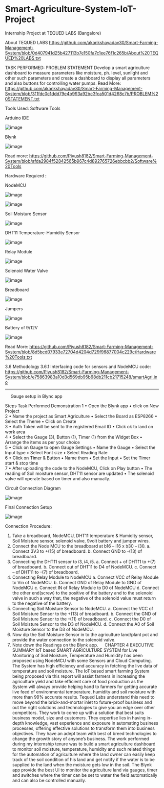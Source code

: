 # Smart-Agriculture-System-IoT-Project
Internship Project at TEQUED LABS (Bangalore)


About TEQUED LABS
https://github.com/akankshayadav30/Smart-Farming-Management-System/blob/0d407941d25b427113b7e150fa7c1ee76f1c265b/About%20TEQUED%20LABS.txt


TASK PERFORMED:
PROBLEM STATEMENT 
Develop a smart agriculture dashboard to measure parameters like moisture, ph. level, sunlight and other such parameters and create a dashboard to display all parameters and also buttons for controlling water pumps.
Read More:
https://github.com/akankshayadav30/Smart-Farming-Management-System/blob/311fdc0c1ddd79e4b993a92bc3fca501d4268c7b/PROBLEM%20STATEMENT.txt

Tools Used:
Software Tools

Arduino IDE

![image](https://user-images.githubusercontent.com/64147100/136645505-c1daa4d2-c656-472e-862b-1587c7b8acf3.png)

Blynk

![image](https://user-images.githubusercontent.com/64147100/136645575-6fdcf154-af09-4645-9da5-d91531356f04.png)

Read more:
https://github.com/Piyush8182/Smart-Farming-Management-System/blob/afda2984f52842565b967c4d892765726ebbcbb2/Software%20Tools

Hardware Requierd :

NodeMCU

![image](https://user-images.githubusercontent.com/64147100/136645611-b9739cfb-bc80-40c5-880e-acf2f1f5fd0a.png)

![image](https://user-images.githubusercontent.com/64147100/136645632-e9d711da-497f-43bc-9d06-5efd3113e891.png)

Soil Moisture Sensor

![image](https://user-images.githubusercontent.com/64147100/136645651-db356815-5090-4be9-a28b-2b6d8fc80252.png)

DHT11 Temperature-Humidity Sensor

![image](https://user-images.githubusercontent.com/64147100/136645665-cd5fc530-8826-4816-9b1b-8bce43f3286b.png)

Relay Module

![image](https://user-images.githubusercontent.com/64147100/136645684-eb319319-c356-42ef-b7ef-3533e5bf8844.png)

Solenoid Water Valve

![image](https://user-images.githubusercontent.com/64147100/136645694-bf7a9268-893c-4237-9eec-e8a0c27d0860.png)

Breadboard

![image](https://user-images.githubusercontent.com/64147100/136645716-65bb31a5-7e44-4b35-84ab-ba613353cd41.png)

Jumpers

![image](https://user-images.githubusercontent.com/64147100/136645732-01cdf8dd-94c9-4f49-b7b1-7eca25ae4133.png)

Battery of 9/12V

![image](https://user-images.githubusercontent.com/64147100/136645755-297489e7-405a-4d78-a931-0fc2e63cf590.png)

Read More: https://github.com/Piyush8182/Smart-Farming-Management-System/blob/8d5bcd07933e72704d4204d729f96877004c229c/Hardware%20Tools.txt


3.6 Methodology
3.6.1 Interfacing code for sensors and NodeMCU
code:
https://github.com/Piyush8182/Smart-Farming-Management-System/blob/e75863983a10d3d569db95b68db211cb21715248/smartAgri.ino
__________________________________________________________________________
 
Gauge setup in Blync app

Steps	Task Performed	Demonstration
1	•	Open the Blynk app 
•	click on New Project	 
2	•	Name the project as Smart Agriculture
•	Select the Board as ESP8266
•	Select the Theme
•	Click on Create	 
3	•	Auth Token will be sent to the registered Email ID
•	Click ok to land on work area	  
4	•	Select the Gauge (3), Button (1), Timer (1) from the Widget Box
•	Arrange the items as per your choice 	  
5	•	Click on Gauge to open Gauge Settings
•	Name the Gauge
•	Select the Input type
•	Select Font size
•	Select Reading Rate	   
6	•	Click on Timer & Button
•	Name them
•	Set the Input 
•	Set the Timer start & stop time	  
7	•	After uploading the code to the NodeMCU, Click on Play button
•	The reading of Soil moisture sensor, DHT11 sensor are updated
•	The solenoid valve will operate based on timer and also manually.	  

Circuit Connection Diagram

![image](https://user-images.githubusercontent.com/64147100/136785914-ee09a266-e90f-41e7-aa2f-d7b64d46ee48.png)

 
Final Connection Setup

![image](https://user-images.githubusercontent.com/64147100/136785975-70d77e3e-8646-4e59-a8bb-c194cdcd6bf3.png)


Connection Procedure:
1.	Take a breadboard, NodeMCU, DHT11 temperature & Humidity sensor, Soil Moisture sensor, solenoid valve, 9volt battery and jumper wires.
2.	Connect the Node MCU to the breadboard at b16 – i16 x b30 – i30.
a.	Connect 3V3 to +(15) of breadboard.
b.	Connect GND to –(13) of breadboard.
3.	Connecting the DHT11 sensor to i3, i4, i5.
a.	Connect + of DHT11 to +(7) of breadboard.
b.	Connect out of DHT11 to D4 of NodeMCU.
c.	Connect – of DHT11 to –(7) of breadboard.
4.	Connecting Relay Module to NodeMCU
a.	Connect VCC of Relay Module to Vin of NodeMCU.
b.	Connect GND of Relay Module to GND of NodeMCU
c.	Connect IN of Relay Module to D0 of NodeMCU
d.	Connect the other end(screw) to the positive of the battery and to the solenoid valve in such a way that, the negative of the solenoid value must return to the negative of the battery.
5.	Connecting Soil Moisture Sensor to NodeMCU.
a.	Connect the VCC of Soil Moisture Sensor to the +(13) of breadboard.
b.	Connect the GND of Soil Moisture Sensor to the –(11) of breadboard.
c.	Connect the D0 of Soil Moisture Sensor to the D3 of NodeMCU.
d.	Connect the A0 of Soil Moisture Sensor to the D3 of NodeMCU.
6.	Now dip the Soil Moisture Sensor in to the agriculture land/plant pot and provide the water connection to the solenoid valve.
7.	Note down the Readings on the Blynk app.
 
CHAPTER 4
EXECUTIVE SUMMARY
IoT based SMART AGRICULTURE SYSTEM for Live Monitoring of Soil Moisture, Temperature and Humidity has been proposed using NodeMCU with some Sensors and Cloud Computing. The System has high efficiency and accuracy in fetching the live data of temperature and soil moisture. The IoT based smart farming System being proposed via this report will assist farmers in increasing the agriculture yield and take efficient care of food production as the System will always provide helping hand to farmers for getting accurate live feed of environmental temperature, humidity and soil moisture with more than 99% accurate results.
Tequed Labs understand this need to move beyond the brick-and-mortar inlet to future-proof business and out the right solutions and technologies to give you an edge over other competitors. They work to come up with a solution that best suits business model, size and customers. They expertise lies in having in-depth knowledge, vast experience and exposure in automating business processes, offering effective solutions to transform them into business objectives. They have an adept team with best of breed technologies to change the growth story of anyone’s business.
The work performed during my internship tenure was to build a smart agriculture dashboard to monitor soil moisture, temperature, humidity and such related things for the automation of agriculture where the land owner can easily keep track of the soil condition of his land and get notify if the water is to be supplied to the land when the moisture gets low in the soil. The Blynk app provide the best UI to monitor the agriculture land via gauges, timer and switches where the timer can be set to water the field automatically and can also be controlled manually. 


